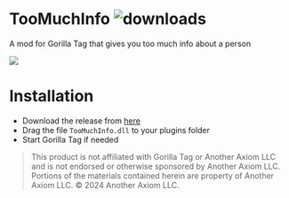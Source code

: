 
# TooMuchInfo  ![downloads](https://img.shields.io/github/downloads/ZlothY29IQ/TooMuchInfo/total)
A mod for Gorilla Tag that gives you too much info about a person

<img src="https://i.imgur.com/xlVh5S4.jpeg">

# Installation

- Download the release from [here](https://github.com/ZlothY29IQ/TooMuchInfo/releases/latest)
- Drag the file `TooMuchInfo.dll` to your plugins folder
- Start Gorilla Tag if needed

> This product is not affiliated with Gorilla Tag or Another Axiom LLC and is not endorsed or otherwise sponsored by Another Axiom LLC. Portions of the materials contained herein are property of Another Axiom LLC. © 2024 Another Axiom LLC.
